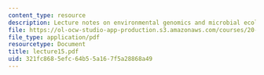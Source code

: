 ```yaml
---
content_type: resource
description: Lecture notes on environmental genomics and microbial ecology.
file: https://ol-ocw-studio-app-production.s3.amazonaws.com/courses/20-106j-systems-microbiology-fall-2006/321fc8685efc64b55a167f5a28868a49_lecture15.pdf
file_type: application/pdf
resourcetype: Document
title: lecture15.pdf
uid: 321fc868-5efc-64b5-5a16-7f5a28868a49
---
```

